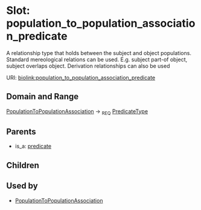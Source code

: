 
# Slot: population_to_population_association_predicate


A relationship type that holds between the subject and object populations. Standard mereological relations can be used. E.g. subject part-of object, subject overlaps object. Derivation relationships can also be used

URI: [biolink:population_to_population_association_predicate](https://w3id.org/biolink/vocab/population_to_population_association_predicate)


## Domain and Range

[PopulationToPopulationAssociation](PopulationToPopulationAssociation.md) ->  <sub>REQ</sub> [PredicateType](types/PredicateType.md)

## Parents

 *  is_a: [predicate](predicate.md)

## Children


## Used by

 * [PopulationToPopulationAssociation](PopulationToPopulationAssociation.md)
